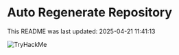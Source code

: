# Auto Regenerate Repository

This README was last updated: 2025-04-21 11:41:13

 ![TryHackMe](https://tryhackme.com/badge/533634)